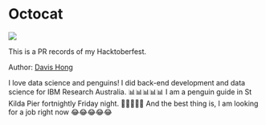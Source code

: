 # Octocat

![](https://github.com/octocat.png?s=150)

This is a PR records of my Hacktoberfest.

Author: [Davis Hong](davislf2.net@gmail.com)

I love data science and penguins!
I did back-end development and data science for IBM Research Australia. :bar_chart::bar_chart::bar_chart::bar_chart::bar_chart:
I am a penguin guide in St Kilda Pier fortnightly Friday night. :penguin::penguin::penguin::penguin::penguin:
And the best thing is,
I am looking for a job right now :joy::joy::joy::joy::joy: